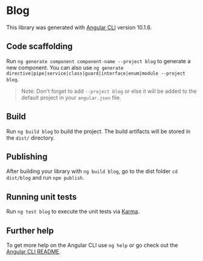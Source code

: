 # Blog

This library was generated with [Angular CLI](https://github.com/angular/angular-cli) version 10.1.6.

## Code scaffolding

Run `ng generate component component-name --project blog` to generate a new component. You can also use `ng generate directive|pipe|service|class|guard|interface|enum|module --project blog`.
> Note: Don't forget to add `--project blog` or else it will be added to the default project in your `angular.json` file. 

## Build

Run `ng build blog` to build the project. The build artifacts will be stored in the `dist/` directory.

## Publishing

After building your library with `ng build blog`, go to the dist folder `cd dist/blog` and run `npm publish`.

## Running unit tests

Run `ng test blog` to execute the unit tests via [Karma](https://karma-runner.github.io).

## Further help

To get more help on the Angular CLI use `ng help` or go check out the [Angular CLI README](https://github.com/angular/angular-cli/blob/master/README.md).
